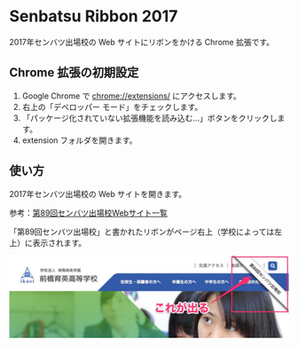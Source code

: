 # Senbatsu Ribbon 2017

2017年センバツ出場校の Web サイトにリボンをかける Chrome 拡張です。

## Chrome 拡張の初期設定

1. Google Chrome で [chrome://extensions/](chrome://extensions/) にアクセスします。
1. 右上の「デベロッパー モード」をチェックします。
1. 「パッケージ化されていない拡張機能を読み込む...」ボタンをクリックします。
1. extension フォルダを開きます。

## 使い方

2017年センバツ出場校の Web サイトを開きます。

参考：[第89回センバツ出場校Webサイト一覧](https://gist.github.com/ko31/67d988471f023789401b415ca635817f) 

「第89回センバツ出場校」と書かれたリボンがページ右上（学校によっては左上）に表示されます。

![screenshot.png](https://raw.githubusercontent.com/ko31/senbatsu_ribbon_2017/master/screenshot.png)
